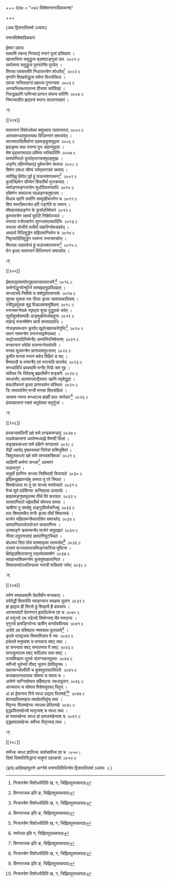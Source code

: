 +++
title = "०७२ विशेषस्नानादिकथनम्"

+++

\{अथ द्विसप्ततितमो ऽध्यायः\}

स्नानविशेषादिकथनं  
    
ईश्वर उवाच  
वक्ष्यामि स्कन्द नित्याद्यं स्नानं पूजां प्रतिष्ठया   ।  
खात्वासिना समुद्धृत्य मृदमष्टाङ्गुलां ततः   ॥००१॥  
सर्वात्मना समुद्धृत्य पुनस्तेनैव पूरयेत् ।  
शिरसा पयसस्तीरे निधायास्त्रेण शोधयेत्[^२] ॥००२॥  
तृणानि शिखयोद्धृत्य वर्मणा विभजेत्त्रिधा ।  
एकया नाभिपादान्तं प्रक्षाल्य पुनरन्यया ॥००३॥  
अस्त्राभिलब्धयालभ्य दीप्तया सर्वविग्रहं ।  
निरुद्धाक्षाणि पाणिभ्यां प्राणान् संयम्य वारिणि   ॥००४॥  
निमज्यासीत हृद्यस्त्रं स्मरन् कालानलप्रभं ।  
    
:न्  
    
[^१]: विघ्नराजक इति ङ, चिह्नितपुस्तकपाठः  
    
[^२]: निजास्त्रेण विशोधयेदिति ख, ग, चिह्नितपुस्तकपाठः  

[[२०४]]
    
मलस्नानं विशोधयेत्थं समुत्थाय जलान्तरात् ॥००५॥  
अस्त्रसन्ध्यामुपास्याथ विधिस्नानं समाचरेत् ।  
सारस्वतादितीर्थानां एकमङ्कुशमुद्रया ॥००६॥  
हृदाकृष्य तथा स्नाप्य पुनः संहारमुद्रया   ।  
शेषं मृद्भागमादाय प्रविश्य नाभिवारिणि   ॥००७॥  
वामपाणितले कुर्याद्भागत्रयमुदङ्मुखः ।  
अङ्गैर् दक्षिणमेकाद्यं पूर्वमस्त्रेण सप्तधा   ॥००८॥  
शिवेन दशधा सौम्यं जपेद्भागत्रयं क्रमात् ।  
सर्वदिक्षु क्षिपेत् पूर्वं हूं फडन्तशरात्मना[^१]   ॥००९॥  
कुर्याच्छिवेन सौम्येन शिवतीर्थं भुजक्रमात् ।  
सर्वाङ्गमङ्गजप्तेन मूर्धादिचरणावधि ॥०१०॥  
दक्षिणेन समालभ्य पठन्नङ्गचतुष्टयम् ।  
पिधाय खानि सर्वाणि सम्मुखीकरणेन च ॥०११॥  
शिवं स्मरन्निमज्जेत हरिं गङ्गेति वा स्मरन् ।  
वौषडन्तषडङ्गेन के कुर्यादभिषेचनं ॥०१२॥  
कुम्भमात्रेण रक्षार्थं पूर्वादौ निक्षिपेज्जलं   ।  
स्नात्वा रजोपचारेण सुगन्धामलकादिभिः ॥०१३॥  
स्नात्वा चोत्तीर्य तत्तीर्थं संहारिण्योपसंहरेत् ।  
अथातो विधिशुद्धेन संहितामन्त्रितेन च ॥०१४॥  
निवृत्यादिविशुद्धेन भस्मना स्नानमाचरेत् ।  
शिरस्तः पादपर्यन्तं ह्रूं फडन्तशरात्मना[^२]   ॥०१५॥  
तेन कृत्वा मलस्नानं विधिस्नानं समाचरेत् ।  
    
:न्  
    
[^१]: क्रूं फडन्तशरात्मना इति ख, ङ,  
चिह्नितपुस्तकद्वयपाठः  
    
[^२]: क्रूं फडन्तशरात्मना इति ख, ङ,  
चिह्नितपुस्तकद्वयपाठः  

[[२०५]]
    
ईशतत्पुरुषाघोरगुह्यकाजातसञ्चरैः[^१] ॥०१६॥  
क्रमेणोद्धूनयेन्मूर्ध्नि वक्त्रहृद्गुह्यविग्रहात् ।  
सन्ध्यात्रये निशीथे च वर्षापूर्वावसानयोः ॥०१७॥  
सुप्त्वा भुक्त्वा पयः पीत्वा कृत्वा चावश्यकादिकम्   ।  
स्त्रीपुन्नपुंसकं शूद्रं विडालशशमूषिकम्   ॥०१८॥  
स्नानमाग्नेयकं स्पृष्ट्वा शुचा वुद्धूलकं चरेत्   ।  
सूर्यांशुवर्षसम्पर्कैः प्राङ्मुखेनोर्ध्वबाहुना   ॥०१९॥  
माहेन्द्रं स्नानमैशेन कार्यं सप्तपदावधि ।  
गोसङ्घमध्यगः कुर्यात् खुरोत्खातकरेणुभिः[^२]   ॥०२०॥  
पावनं नवमन्त्रेण स्नानन्तद्वर्मणाथवा ।  
सद्योजातादिभिर्मन्त्रैर् अम्भोभिरभिषेचनम् ॥०२१॥  
मन्त्रस्नानं भवेदेवं वारुणाग्नेययोरपि ।  
मनसा मूलमन्त्रेण प्राणायामपुरःसरम् ॥०२२॥  
कुर्वीत मानसं स्नानं सर्वत्र विहितं च यत् ।  
वैष्णवादौ च तन्मन्त्रैर् एवं स्नानादि कारयेत् ॥०२३॥  
सन्ध्याविधिं प्रवक्ष्यामि मन्त्रैर् भिन्नैः समं गुह   ।  
संवीक्ष्य त्रिः पिवेदम्बु ब्रह्मतीर्थेन शङ्करैः   ॥०२४॥  
स्वधान्तैर् आत्मतत्त्वाद्यैस्ततः खानि स्पृशेद्धृदा   ।  
शकलीकरणं कृत्वा प्राणायामेन संस्थितः   ॥०२५॥  
त्रिः समावर्तयेन् मन्त्री मनसा शिवसंहितां ।  
आचम्य न्यस्य सन्ध्याञ्च ब्राह्मीं प्रातः स्मरेन्नरः[^३]   ॥०२६॥  
हंसपद्मासनां रक्तां चतुर्वक्त्रां चतुर्भुजां   ।  
    
:न्  
    
[^१]: गुह्यकाजातसंरवैर् इति ख, चिह्नितपुस्तकपाठः  
    
[^२]: तत्खरोत्खातरेणुभिरिति ख, चिह्नितपुस्तकपाठः  
    
[^३]: स्मरेत्तत इति ग, चिह्नितपुस्तकपाठः  

[[२०६]]
    
प्रस्कन्दमालिनीं दक्षे वामे दण्डकमण्डलुं   ॥०२७॥  
तार्क्ष्यपद्मासनां ध्यायेन्मध्याह्ने वैष्णवीं सितां   ।  
शङ्खचक्रधरां वामे दक्षिणे सगदाभयं   ॥०२८॥  
रौद्रीं ध्यायेद् वृषाब्जस्थां त्रिनेत्रां शशिभूषितां   ।  
त्रिशूलाक्षधरां दक्षे वामे साभयशक्तिकां   ॥०२९॥  
साक्षिणीं कर्मणां सन्ध्यां[^१] आत्मानं  
तत्प्रभानुगं ।  
चतुर्थी ज्ञानिनः सन्ध्या निशीथादौ विभाव्यते   ॥०३०॥  
हृद्बिन्दुब्रह्मरन्ध्रेषु अरूपा तु परे स्थिता ।  
शिवबोधपरा या तु सा सन्ध्या मरमोच्यते ॥०३१॥  
पैत्र्यं मूले प्रदेशिन्याः कनिष्ठायाः प्रजापतेः   ।  
ब्राह्म्यमङ्गुष्ठमूलस्थं तीर्थं दैवं कराग्रतः   ॥०३२॥  
सव्यपाणितले वह्नेस्तीर्थं सोमस्य वामतः ।  
ऋषीणां तु समग्रेषु अङ्गुलीपर्वसन्धिषु   ॥०३३॥  
ततः शिवात्मकैर् मन्त्रैः कृत्वा तीर्थं शिवात्मकं   ।  
मार्जनं संहितामन्त्रैस्तत्तोयेन समाचरेत् ॥०३४॥  
वामपाणिपतत्तोययोजनं सव्यपाणिना ।  
उत्तमाङ्गे क्रमान्मन्त्रैर् मार्जनं समुदाहृतं   ॥०३५॥  
नीत्वा तदुपनासाग्रं दक्षपाणिपुटस्थितं ।  
बोधरूपं सितं तोयं वाममाकृष्य स्तम्भयेत्[^२]   ॥०३६॥  
तत्पापं कज्जलाभासम्पिङ्गयारिच्य मुष्टिना ।  
क्षिपेद्वज्रशिलायान्तु तद्भवेदघमर्षणं ॥०३७॥  
स्वाहान्तशिवमन्त्रेण कुशपुष्पाक्षतान्वितं ।  
शिवायार्घ्याञ्जलिन्दत्वा गायत्रीं शक्तितो जपेत् ॥०३८॥  
    
:न्  
    
[^१]: दाक्षिण्यः कर्मणां सन्ध्या इति ख,  
चिह्नितपुस्तकपाठः  
    
[^२]: कुम्भयेदिति ख, ङ, चिह्नितपुस्तकपाठः  

[[२०७]]
    
तर्पणं सम्प्रवक्ष्यामि देवतीर्थेन मन्त्रकात् ।  
तर्पयेद्धौं शिवायेति स्वाहान्यान् स्वाहया युतान् ॥०३९॥  
ह्रां हृद्याय ह्रीं शिरसे ह्रूं शिखायै ह्रैं कवचाय   ।  
अस्त्रायाष्टौ देवगणान् हृदादित्येभ्य एव च ॥०४०॥  
हां वसुभ्यो ऽथ रुद्रेभ्यो विश्वेभ्यश् चैव मरुद्भ्यः   ।  
भृगुभ्यो हामङ्गिरोभ्य ऋषीन् कण्ठोपवीत्यथ   ॥०४१॥  
अत्रेये ऽथ वसिष्ठाय नमश्चाथ पुलस्तये[^१] ।  
कृतवे भारद्वजाय विश्वामित्राय वै नमः ॥०४२॥  
प्रचेतसे मनुष्यांश् च सनकाय वषट् तथा ।  
हां सनन्दाय वषट् सनातनाय वै वषट् ॥०४३॥  
सनत्कुमाराय वषट् कपिलाय तथा वषट् ।  
पञ्चशिखाय द्युभवे संलग्नकरमूलतः ॥०४४॥  
सर्वेभ्यो भूतेभ्यो वौषट् भूतान् देवपितॄनथ ।  
दक्षस्कन्धोपवीती च कुशमूलाग्रतस्तिलैः ॥०४५॥  
कव्यबालानलायाथ सोमाय च यमाय च ।  
अर्यम्णे चाग्निसोमाय वर्हिषद्भ्यः स्वधायुतान् ॥०४६॥  
आज्यपाय च सोमाय विशेषसुरवत् पितॄन् ।  
ॐ हां ईशानाय पित्रे स्वधा दद्यात् पितामहे[^२]   ॥०४७॥  
शान्तप्रपितामहाय तथाप्रेतपितॄंस् तथा ।  
पितृभ्यः पितामहेभ्यः स्वधाथ प्रपितामहे ॥०४८॥  
वृद्धप्रपितामहेभ्यो मातृभ्यश् च स्वधा तथा ।  
हां मातामहेभ्यः स्वधा हां प्रमातामहेभ्यश् च   ॥०४९॥  
वृद्धप्रमातामहेभ्यः सर्वेभ्यः पितृभ्यस् तथा   ।  
    
:न्  
    
[^१]: मरीचये पुलस्त्यायेति ङ, चिह्नितपुस्तकपाठः  
    
[^२]: हां ईशानाय पित्रे च सदाज्याय पितामहायेति ख,  
चिह्नितपुस्तकपाठः  

[[२०८]]
    
सर्भेभ्यः स्वधा ज्ञातिभ्यः सर्वाचार्येभ्य एव च   ।०५०।  
दिशां दिक्पतिसिद्धानां मातॄणां ग्रहरक्षसां   ॥०५०॥  
    
\{इत्य् आदिमहापुराणे आग्नेये स्नानादिविधिर्नाम द्विसप्ततितमो ऽध्यायः ॥  }
    